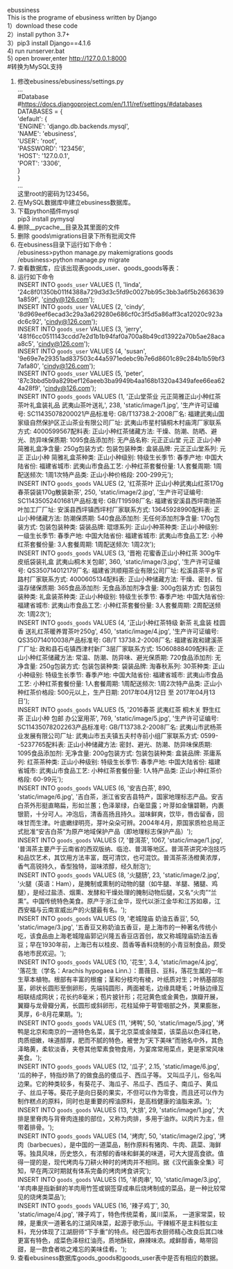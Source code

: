 ebussiness   
This is the programe of ebusiness written by Django   
1）download these code  
2）install python 3.7+  
3）pip3 install Django==4.1.6  
4) run runserver.bat  
5) open brower,enter http://127.0.0.1:8000  
#转换为MySQL支持   
1.	修改ebusiness/ebusiness/settings.py  
…  
#Database  
#https://docs.djangoproject.com/en/1.11/ref/settings/#databases    
DATABASES = {  
    'default': {  
        'ENGINE': 'django.db.backends.mysql',  
        'NAME': 'ebusiness',  
        'USER': 'root',  
        'PASSWORD': '123456',  
        'HOST': '127.0.0.1',  
        'PORT': '3306',  
    }  
}  
…  
这里root的密码为123456。  
2.	在MySQL数据库中建立ebusiness数据库。  
3.	下载python插件mysql  
pip3 install pymysql
4. 删除__pycache__目录及其里面的文件
5. 删除 goods\migrations目录下所有批阅文件  
6.	在ebusiness目录下运行如下命令：  
/ebusiness>python manage.py makemigrations goods  
/ebusiness>python manage.py migrate  
7.	查看数据库，应该出现表goods_user、goods_goods等表：  
8.	运行如下命令  
INSERT INTO `goods_user` VALUES (1, 'linda', '24c8f01350b011f4388a729d3d3c5fd9c0027bb95c3bb3a6f5b26636391a859f', 'cindy@126.com');  
INSERT INTO `goods_user` VALUES (2, 'cindy', '8d969eef6ecad3c29a3a629280e686cf0c3f5d5a86aff3ca12020c923adc6c92', 'cindy@126.com');  
INSERT INTO `goods_user` VALUES (3, 'jerry', '481f6cc0511143ccdd7e2d1b1b94faf0a700a8b49cd13922a70b5ae28acaa8c5', 'cindy@126.com');    
INSERT INTO `goods_user` VALUES (4, 'susan', '9e69e7e29351ad837503c44a5971edebc9b7e6d8601c89c284b1b59bf37afa80', 'cindy@126.com');  
INSERT INTO `goods_user` VALUES (5, 'peter', '87c3bbd5b9a829bef126aeeb3ba9949b4aa168b1320a4349afee66ea624a28f9', 'cindy@126.com');  
INSERT INTO `goods_goods` VALUES (1, '正山堂茶业 元正简雅正山小种红茶茶叶礼盒装礼品 武夷山茶叶送礼', 238, 'static/image/1.jpg', '生产许可证编号: SC11435078200021产品标准号: GB/T13738.2-2008厂名: 福建武夷山国家级自然保护区正山茶业有限公司厂址: 武夷山市星村镇桐木村庙湾厂家联系方式: 4000599567配料表: 正山小种红茶储藏方法: 干燥、防潮、防晒、避光、防异味保质期: 1095食品添加剂: 无产品名称: 元正正山堂 元正 正山小种 简雅礼盒净含量: 250g包装方式: 包装包装种类: 盒装品牌: 元正正山堂系列: 元正 正山小种 简雅礼盒茶种类: 正山小种级别: 特级生长季节: 春季产地: 中国大陆省份: 福建省城市: 武夷山市食品工艺: 小种红茶套餐份量: 1人套餐周期: 1周配送频次: 1周1次特产品类: 正山小种价格段: 200-299元');  
INSERT INTO `goods_goods` VALUES (2, '红茶茶叶 正山小种武夷山红茶170g 春茶袋装170g散装新茶', 250, 'static/image/2.jpg', '生产许可证编号: SC11435052401681产品标准号: GB/T19598厂名: 福建省安溪县西坪南驰茶叶加工厂厂址: 安溪县西坪镇西坪村厂家联系方式: 13645928990配料表: 正山小种储藏方法: 防潮保质期: 540食品添加剂: 无任何添加剂净含量: 170g包装方式: 包装包装种类: 袋装品牌: 琨璟系列: 正山小种茶种类: 正山小种级别: 一级生长季节: 春季产地: 中国大陆省份: 福建省城市: 武夷山市食品工艺: 小种红茶套餐份量: 3人套餐周期: 1周配送频次: 1周2次');  
INSERT INTO `goods_goods` VALUES (3, '晋袍 花蜜香正山小种红茶 300g牛皮纸袋装礼盒 武夷山桐木关包邮', 360, 'static/image/3.jpg', '生产许可证编号: QS350714012179厂名: 福建省洪顺翔茶业有限公司厂址: 松溪县茶平乡官路村厂家联系方式: 4000605134配料表: 正山小种储藏方法: 干燥、密封、恒温存储保质期: 365食品添加剂: 无食品添加剂净含量: 300g包装方式: 包装包装种类: 礼盒装茶种类: 正山小种级别: 特级生长季节: 春季产地: 中国大陆省份: 福建省城市: 武夷山市食品工艺: 小种红茶套餐份量: 3人套餐周期: 2周配送频次: 1周2次');  
INSERT INTO `goods_goods` VALUES (4, '正山小种红茶特级 新茶 礼盒装 桂圆香 送礼红茶暖养胃茶叶250g', 450, 'static/image/4.jpg', '生产许可证编号: QS350714010038产品标准号: GB/T 13738.2-2008厂名: 福建省政和建溪茶厂厂址: 政和县石屯镇西津村新厂3层厂家联系方式: 15060888409配料表: 正山小种红茶储藏方法: 常温、防潮、防异味、避光保质期: 720食品添加剂: 无净含量: 250g包装方式: 包装包装种类: 袋装品牌: 淘春秋系列: 30茶种类: 正山小种级别: 特级生长季节: 春季产地: 中国大陆省份: 福建省城市: 武夷山市食品工艺: 小种红茶套餐份量: 1人套餐周期: 1周配送频次: 1周2次特产品类: 正山小种红茶价格段: 500元以上，生产日期: 2017年04月12日 至 2017年04月13日');  
INSERT INTO `goods_goods` VALUES (5, '2016春茶 武夷红茶 桐木关 野生红茶 正山小种 包邮 办公室用茶', 769, 'static/image/5.jpg', '生产许可证编号: SC11435078202263产品标准号: GB/T13738.2-2008厂名: 武夷山市武杨茶业发展有限公司厂址: 武夷山市五夫镇五夫村寺前小组厂家联系方式: 0599--5237765配料表: 正山小种储藏方法: 密封、避光、防潮、防异味保质期: 1095食品添加剂: 无净含量: 200g包装方式: 包装包装种类: 盒装品牌: 茶庸系列: 红茶茶种类: 正山小种级别: 特级生长季节: 春季产地: 中国大陆省份: 福建省城市: 武夷山市食品工艺: 小种红茶套餐份量: 1人特产品类: 正山小种红茶价格段: 60-99元');  
INSERT INTO `goods_goods` VALUES (6, '安吉白茶', 890, 'static/image/6.jpg', '吉白茶，浙江省安吉县特产，国家地理标志产品。安吉白茶外形挺直略扁，形如兰蕙；色泽翠绿，白毫显露；叶芽如金镶碧鞘，内裹银箭，十分可人。冲泡后，清香高扬且持久。滋味鲜爽，饮毕，唇齿留香，回味甘而生津。叶底嫩绿明亮，芽叶朵朵可辨。2004年4月，原国家质检总局正式批准“安吉白茶”为原产地域保护产品（即地理标志保护产品）');  
INSERT INTO `goods_goods` VALUES (7, '普洱茶', 1067, 'static/image/1.jpg', '普洱茶主要产于云南省的西双版纳、临沧、普洱等地区。普洱茶讲究冲泡技巧和品饮艺术，其饮用方法丰富，既可清饮，也可混饮。普洱茶茶汤橙黄浓厚，香气高锐持久，香型独特，滋味浓醇，经久耐泡');  
INSERT INTO `goods_goods` VALUES (8, '火腿肠', 23, 'static/image/2.jpg', '火腿（英语：Ham），是腌制或熏制的动物的腿（如牛腿、羊腿、猪腿、鸡腿），是经过盐渍、烟熏、发酵和干燥处理的腌制动物后腿，又名“火肉”“兰熏”。中国传统特色美食。原产于浙江金华，现代以浙江金华和江苏如皋，江西安福与云南宣威出产的火腿最有名。');  
INSERT INTO `goods_goods` VALUES (9, '老城隍庙 奶油五香豆', 50, 'static/image/3.jpg', '五香豆又称奶油五香豆，是上海市的一种著名传统小吃，该食品由上海老城隍庙郭记兴隆五香豆店首创，故又称城隍庙奶油五香豆；早在1930年前，上海已有以桂皮、茴香等香料烧制的小青豆制食品，颇受各地市民欢迎。');  
INSERT INTO `goods_goods` VALUES (10, '花生', 3.4, 'static/image/4.jpg', '落花生（学名：Arachis hypogaea Linn.）：蔷薇目、豆科，落花生属的一年生草本植物。根部有丰富的根瘤；茎和分枝均有棱，叶纸质对生；叶柄基部抱茎，卵状长圆形至倒卵形，先端钝圆形，两面被毛，边缘具睫毛；叶脉边缘互相联结成网状；花长约8毫米；苞片披针形；花冠黄色或金黄色，旗瓣开展，翼瓣与龙骨瓣分离，长圆形或斜卵形，花柱延伸于萼管咽部之外，荚果膨胀，荚厚，6-8月花果期。');  
INSERT INTO `goods_goods` VALUES (11, '烤鸭', 50, 'static/image/5.jpg', '烤鸭是北京和南京的一道特色名菜，属于北京菜或金陵菜，该菜品以色泽红艳，肉质细嫩，味道醇厚，肥而不腻的特色，被誉为“天下美味”而驰名中外，其色泽略黄，柔软淡香，夹卷其他荤素食物食用，为宴席常用菜点，更是家常风味美食。');  
INSERT INTO `goods_goods` VALUES (12, '瓜子', 2.15, 'static/image/6.jpg', '瓜的种子，特指炒熟了的做食品的倭瓜子、西瓜子等。 又叫瓜子儿，俗名叫边果。它的种类较多，有葵花子、海瓜子、吊瓜子、西瓜子、南瓜子、黄瓜子、丝瓜子等。葵花子是向日葵的果实，不但可以作为零食，而且还可以作为制作糕点的原料，同时也是重要的榨油原料，是高档健康的油脂来源。');  
INSERT INTO `goods_goods` VALUES (13, '大排', 29, 'static/image/1.jpg', '大排是里脊肉与背脊肉连接的部位，又称为肉排，多用于油炸。以肉片为主，但带着排骨。');  
INSERT INTO `goods_goods` VALUES (14, '烤肉', 50, 'static/image/2.jpg', '烤肉（barbecues），是中国的一道菜品，制作原料有猪肉、牛肉、蔬菜、海鲜等。独具风味，历史悠久，有浓郁的香味和鲜美的味道，可大大提高食欲。值得一提的是，现代烤肉与刀耕火种时的烤肉并不相同。据《汉代画象全集》可知，早在两汉时期就有体系完备的烤肉烤食讲究');  
INSERT INTO `goods_goods` VALUES (15, '羊肉串', 10, 'static/image/3.jpg', '羊肉串是指新鲜的羊肉用竹签或钢签穿成串后烧烤制成的菜品，是一种比较常见的烧烤类菜品');  
INSERT INTO `goods_goods` VALUES (16, '辣子鸡丁', 30, 'static/image/4.jpg', '辣子鸡丁，特色传统菜肴，属川菜系， 一道家常菜，较辣，是重庆一道著名的江湖风味菜，起源于歌乐山。干辣椒不是主料胜似主料，充分体现了江湖厨师“下手重”的特点。经巴国布衣厨师精心改良后其口味更富有特色，成菜色泽棕红油亮，质地酥软，麻辣味浓。咸鲜醇香，略带回甜，是一款食者啖之难忘的美味佳肴。');  
9.	查看ebusiness数据库goods_goods和goods_user表中是否有相应的数据。
